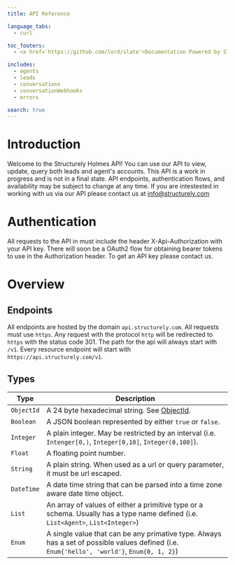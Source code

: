 ```yaml
---
title: API Reference

language_tabs:
  - curl

toc_footers:
  - <a href='https://github.com/lord/slate'>Documentation Powered by Slate</a>

includes:
  - agents
  - leads
  - conversations
  - conversationWebhooks
  - errors

search: true
---
```


# Introduction

Welcome to the Structurely Holmes API! You can use our API to view, update, query both leads and agent's accounts. This API is a work in progress and is not in a final state. API endpoints, authentication flows, and availability may be subject to change at any time. If you are intestested in working with us via our API please contact us at info@structurely.com

# Authentication

All requests to the API in must include the header X-Api-Authorization with your API key. There will soon be a OAuth2 flow for obtaining bearer tokens to use in the Authorization header. To get an API key please contact us.

# Overview

## Endpoints

All endpoints are hosted by the domain `api.structurely.com`. All requests must use `https`. Any request with the protocol `http` will be redirected to `https` with the status code 301. The path for the api will always start with `/v1`. Every resource endpoint will start with `https://api.structurely.com/v1`.

## Types

Type | Description
---- | -----------
`ObjectId` | A 24 byte hexadecimal string. See [ObjectId](https://docs.mongodb.com/manual/reference/method/ObjectId/).
`Boolean` | A JSON boolean represented by either `true` or `false`.
`Integer` | A plain integer. May be restricted by an interval (i.e. `Intenger[0,)`, `Integer[0,10]`, `Integer(0,100]`).
`Float` | A floating point number.
`String` | A plain string. When used as a url or query parameter, it must be url escaped.
`DateTime` | A date time string that can be parsed into a time zone aware date time object.
`List` | An array of values of either a primitive type or a schema. Usually has a type name defined (i.e. `List<Agent>`, `List<Integer>`)
`Enum` | A single value that can be any primative type. Always has a set of possible values defined (i.e. `Enum{'hello', 'world'}`, `Enum{0, 1, 2}`)
